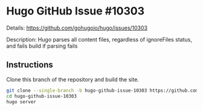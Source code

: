# Hugo GitHub Issue #10303

Details: <https://github.com/gohugoio/hugo/issues/10303>

Description: Hugo parses all content files, regardless of ignoreFiles status, and fails build if parsing fails

## Instructions

Clone this branch of the repository and build the site.

```bash
git clone --single-branch -b hugo-github-issue-10303 https://github.com/jmooring/hugo-testing hugo-github-issue-10303
cd hugo-github-issue-10303
hugo server
```
